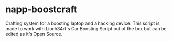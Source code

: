 # napp-boostcraft
Crafting system for a boosting laptop and a hacking device. This script is made to work with Lionh34rt's Car Boosting Script out of the box but can be edited as it's Open Source.
